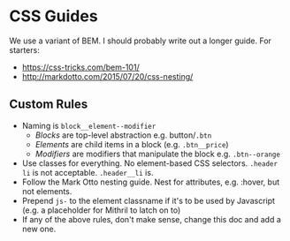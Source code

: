 # CSS Guides
We use a variant of BEM. I should probably write out a longer guide. For starters:

- https://css-tricks.com/bem-101/
- http://markdotto.com/2015/07/20/css-nesting/

## Custom Rules
- Naming is `block__element--modifier`
  - *Blocks* are top-level abstraction e.g. button/`.btn`
  - *Elements* are child items in a block (e.g. `.btn__price`)
  - *Modifiers* are modifiers that manipulate the block e.g. `.btn--orange`
- Use classes for everything. No element-based CSS selectors. `.header li` is
  not acceptable. `.header__li` is.
- Follow the Mark Otto nesting guide. Nest for attributes, e.g. :hover, but not
  elements.
- Prepend `js-` to the element classname if it's to be used by Javascript (e.g. a placeholder for Mithril to latch on to) 
- If any of the above rules, don't make sense, change this doc and add a new
  one. 
